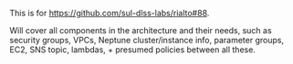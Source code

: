 This is for https://github.com/sul-dlss-labs/rialto#88.

Will cover all components in the architecture and their needs, such as security groups, VPCs, Neptune cluster/instance info, parameter groups, EC2, SNS topic, lambdas, + presumed policies between all these.